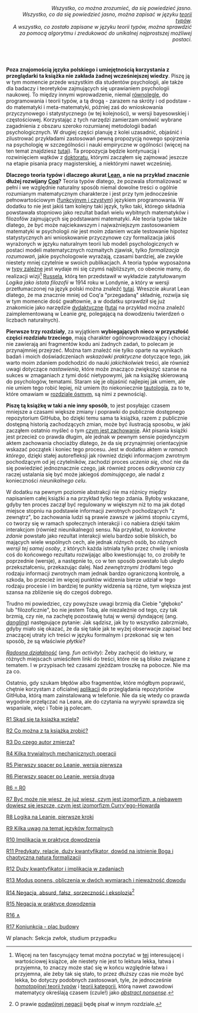 <div align="right"><em>Wszystko, co można zrozumieć, da się powiedzieć jasno.<br/>Wszystko, co da
się powiedzieć jasno, można zapisać w języku <a
href="https://en.wikipedia.org/wiki/Type_theory">teorii typów</a>.<br/> A wszystko, co zostało
zapisane w języku teorii typów, można sprawdzić za pomocą algorytmu i zredukować do unikalnej
najprostszej możliwej postaci.</em></div>

<br/>
<br/>
<br/>

**Poza znajomością języka polskiego i umiejętnością korzystania z przeglądarki ta książka nie
zakłada żadnej wcześniejszej wiedzy**. Piszę ją w tym momencie przede wszystkim dla studentów
psychologii, ale także dla badaczy i teoretyków zajmujących się uprawianiem psychologii naukowej. To
między innymi wprowadzenie, niemal
[równolegle](https://en.wikipedia.org/wiki/Everything_Everywhere_All_at_Once), do programowania i
teorii typów, a tą drogą - zarazem na skróty i od podstaw - do matematyki i meta-matematyki, później
zaś do wnioskowania przyczynowego i statystycznego (w tej kolejności), w wersji bayesowskiej i
częstościowej. Korzystając z tych narzędzi zamierzam omówić wybrane zagadnienia z obszaru szeroko
rozumianej metodologii badań psychologicznych. W drugiej części planuję z kolei uzasadnić, objaśnić
i zilustrować przykładami zastosowań pewną propozycją nowego spojrzenia na psychologię w
szczególności i nauki empiryczne w ogólności (więcej na ten temat znajdziesz
[tutaj](./rozdzialy/02_Cel.md)). Ta propozycja będzie kontynuacją i rozwinięciem wątków z
[doktoratu](./rozdzialy/praca_doktorska.pdf), którymi zacząłem się zajmować jeszcze na etapie
pisania pracy magisterskiej, a niektórymi nawet wcześniej.

**Dlaczego teoria typów i dlaczego akurat
[Lean](https://en.wikipedia.org/wiki/Lean_(proof_assistant)), a nie na przykład znacznie dłużej
rozwijany [Coq](https://en.wikipedia.org/wiki/Coq_(software))?** Teoria typów dlatego, że pozwala
sformalizować w pełni i we względnie naturalny sposób niemal dowolne treści o ogólnie rozumianym
matematycznym charakterze i jest przy tym jednocześnie pełnowartościowym ([funkcyjnym i
czystym](https://pl.wikipedia.org/wiki/Programowanie_funkcyjne)) językiem programowania. W dodatku
to nie jest jakiś tam kolejny taki język, tylko taki, którego składnia powstawała stopniowo jako
rezultat badań wielu wybitnych matematyków i filozofów zajmujących się podstawami matematyki. Ale
teoria typów także dlatego, że być może najciekawszym i najważniejszym zastosowaniem matematyki w
psychologii *nie* jest moim zdaniem wcale testowanie hipotez statystycznych ani wnioskowanie
przyczynowe czy formalizacja jakiś wyrażonych w języku naturalnym teorii lub modeli psychologicznych
w postaci modeli matematycznych rozmaitych zjawisk, tylko *formalizacja rozumowań*, jakie
psychologowie wyrażają, czasami bardziej, ale zwykle niestety mniej czytelnie w swoich
publikacjach. A teoria typów wyposażona w [typy
zależne](https://en.wikipedia.org/wiki/Dependent_type) jest wydaje mi się czymś najbliższym, co
obecnie mamy, do realizacji wizji[^2] [Russela](https://pl.wikipedia.org/wiki/Bertrand_Russell),
którą ten przedstawił w wykładzie zatytułowanym *Logika jako istota filozofii* w 1914 roku w
Londynie, a który w wersji przetłumaczonej na język polski można znaleźć
[tutaj](https://ejournals.eu/pliki_artykulu_czasopisma/pelny_tekst/6bef0ebd-7ba5-407b-a167-d8bd49697ee6/pobierz).
Wreszcie akurat Lean dlatego, że ma znacznie mniej od Coq'a "przegadaną" składnię, rozwija się w tym
momencie dość gwałtownie, a w dodatku sprawdził się już znakomicie jako narzędzie
[dydaktyczne](https://github.com/ImperialCollegeLondon/formalising-mathematics-2024)
([tutaj](https://adam.math.hhu.de/#/g/leanprover-community/nng4) na przykład można znaleźć
zaimplementowaną w Leanie *grę*, polegającą na dowodzeniu twierdzeń o liczbach naturalnych).

**Pierwsze trzy rozdziały**, za wyjątkiem **wybiegających nieco w przyszłość części rozdziału
trzeciego**, mają charakter ogólnowprowadzający i chociaż nie zawierają ani fragmentów kodu ani
żadnych zadań, to polecam je przynajmniej przejrzeć. Można tam znaleźć nie tylko oparte na wynikach
badań i moich doświadczeniach *wskazówki praktyczne* dotyczące tego, jak warto moim zdaniem
podchodzić do nauki *jakichkolwiek* treści, ale również uwagi dotyczące *nastawienia*, które może
znacząco zwiększyć szanse na sukces w zmaganiach z tymi dość nietypowymi, jak na książkę skierowaną
do psychologów, tematami. Staram się je objaśnić najlepiej jak umiem, ale nie umiem tego robić
lepiej, niż umiem (to niekoniecznie [tautologia](https://pl.wikipedia.org/wiki/Tautologia_(logika)),
za to te, które omawiam w [rozdziale ósmym](./rozdzialy/Logika_w_Leanie_pierwsze_kroki.md), są nimi
z pewnością).

**Piszę tą książkę w taki a nie inny sposób**, to jest posyłając czasem mniejsze a czasami większe
zmiany i poprawki do publicznie dostępnego repozytorium GitHuba, bo dzięki temu sama ta książka,
razem z publicznie dostępną historią zachodzących zmian, może być ilustracją sposobu, w jaki
zacząłem ostatnio myśleć o tym [czym jest zachowanie](./rozdzialy/02_Cel.md). Akt pisania książki
jest przecież co prawda długim, ale jednak w pewnym sensie pojedynczym aktem zachowania chociażby
dlatego, że da się przynajmniej orientacyjnie wskazać początek i koniec tego procesu. Jest w dodatku
aktem *w ramach którego*, dzięki stałej autorefleksji jak również dzięki informacjom zwrotnym
pochodzącym od jej czytelników, zachodzi proces *uczenia się*, choć nie da się powiedzieć
jednoznacznie czego, jak również proces *odkrywania* czy raczej ustalania się być może jakiegoś
*dominującego*, ale nadal z konieczności *nieunikalnego celu*.

W dodatku na pewnym poziomie abstrakcji nie ma różnicy między napisaniem całej książki a na przykład
tylko tego zdania. Byłoby wskazane, gdyby ten proces zaczął być regulowany w większym niż to ma jak
dotąd miejsce stopniu na podstawie informacji zwrotnych pochodzących "z zewnątrz", bo zachowania
ludzi są prawie zawsze w jakimś stopniu czymś, co tworzy się w ramach społecznych interakcji i co
nabiera dzięki takim interakcjom (również nieunikalnego) sensu. Na przykład, *to konkretne zdanie*
powstało jako rezultat interakcji wielu bardzo sobie bliskich, bo mających wiele wspólnych cech, ale
jednak *różnych* osób, bo *różnych wersji tej samej osoby*, z których każda istniała tylko przez
chwilę i wniosła coś do końcowego rezultatu rozwijając albo kwestionując to, co zrobiły te
poprzednie (wersje), a następnie to, co w ten sposób powstało lub uległo przekształceniu,
przekazując dalej. Nad *zewnętrznymi* źródłami tego rodzaju informacji zwrotnych mam jednak bardzo
ograniczoną kontrolę, a szkoda, bo przecież im więcej punktów widzenia bierze udział w tego rodzaju
procesie i im bardziej te punkty widzenia są różne, tym większa jest szansa na zbliżenie się do
czegoś dobrego.

Trudno mi powiedziec, czy powyższe uwagi brzmią dla Ciebie "głęboko" lub "filozoficznie", bo nie
jestem Tobą, ale niezależnie od tego, czy tak brzmią, czy nie, na zachętę pozostawię tutaj w wersji
dyndającej (ang. [*dangling*](https://en.wikipedia.org/wiki/Dangling_modifier)) następujące pytanie:
Jak sądzisz, jak by to wszystko zabrzmiało, gdyby miało się okazać, że da się takie jak te wyżej
obserwacje zapisać bez znaczącej utraty ich treści w języku formalnym i przekonać się w ten sposób,
że są właściwie *płytkie*?

[*Radosna działalność*](https://www.youtube.com/watch?v=AZzcE04ssoQ) (ang. *fun activity*): Żeby
zachęcić do lektury, w różnych miejscach umieściłem linki do treści, które nie są blisko związane z
tematem. I w przypisach też czasami zjeżdżam troszkę na pobocze. Nie ma za co.

Ostatnio, gdy szukam błędów albo fragmentów, które mógłbym poprawić, chętnie korzystam z oficialnej
[aplikacji](https://play.google.com/store/apps/details?id=com.github.android&hl=en) do przeglądania
repozytoriów GitHuba, którą mam zainstalowaną w telefonie. Nie da się wtedy co prawda wygodnie
przełączać na Leana, ale do czytania na wyrywki sprawdza się wspaniale, więc i Tobie ją polecam.

[R1 Skąd się ta książka wzięła?](./rozdzialy/00_Wprowadzenie.md)

[R2 Co można z tą książką zrobić?](./rozdzialy/01_Jak_sie_uczyc.md)

[R3 Do czego autor zmierza?](./rozdzialy/02_Cel.md)

[R4 Kilka trywialnych mechanicznych operacji](./rozdzialy/Pierwszy_spacerek.md)

[R5 Pierwszy spacer po Leanie, wersja pierwsza](./rozdzialy/Spacerek_po_Leanie_1.md)

[R6 Pierwszy spacer po Leanie, wersja druga](./rozdzialy/Spacerek_po_Leanie_2.md)

[R6 = R0](./rozdzialy/Ewaluacja.md)

[R7 Być może nie wiesz, że już wiesz, czym jest izomorfizm, a niebawem dowiesz się jeszcze, czym
jest izomorfizm Curry'ego-Howarda](./rozdzialy/Izomorfizm_Curryego_Howarda.md)

[R8 Logika na Leanie, pierwsze kroki](./rozdzialy/Logika_na_Leanie_nowa_wersja.md)

[R9 Kilka uwag na temat języków formalnych](./rozdzialy/Język_matematyki.md)

[R10 Implikacja w praktyce dowodzenia](./rozdzialy/Implikacja_w_zadaniach.md)

[R11 Predykaty, relacje, duży kwantyfikator, dowód na istnienie Boga i chaotyczna natura
formalizacji](./rozdzialy/Predykaty_dowod_Anzelma.md)

[R12 Duży kwantyfikator i implikacja w
zadaniach](./rozdzialy/Duzy_kwantyfikator_i_implikacja_w_zadaniach.md)

[R13 Modus ponens, obliczenia w dwóch wymiarach i nieważność
dowodu](./rozdzialy/Modus_Ponens_Niewaznosc_Dowodu.md)

[R14 Negacja, absurd, fałsz, sprzeczność i eksplozja](./rozdzialy/Negacja.md)[^1]

[R15 Negacja w praktyce dowodzenia](./rozdzialy/Negacja_w_praktyce.md)

[R16 ∧](./rozdzialy/Koniunkcja.md)

[R17 Koniunkcja - plac budowy](./rozdzialy/Koniunkcja_work_in_progress.md)

W planach: Sekcja zwłok, studium przypadku

[^1]: O prawie [podwójnej negacji](https://kawaly.tja.pl/dowcip,profesor-filologii-polskiej-na) będę pisał w innym rozdziale.

[^2]: Więcej na ten fascynujący temat można poczytać w
    [tej](https://global.oup.com/academic/product/modal-homotopy-type-theory-9780198853404?cc=it&lang=en&)
    interesującej i wartościowej książce, ale niestety nie jest to lektura lekka, łatwa i przyjemna,
    to znaczy może stać się w końcu względnie łatwa i przyjemna, ale żeby tak się stało, to przez
    dłuższy czas nie może być lekka, bo dotyczy podobnych zastosowań, tyle, że jednocześnie
    [*homotopijnej* teorii typów](https://homotopytypetheory.org/book/) i [teorii
    kategorii](https://pl.wikipedia.org/wiki/Teoria_kategorii), którą nawet zawodowi matematycy
    określają czasem (czule!) jako [*abstract
    nonsense*](https://en.wikipedia.org/wiki/Abstract_nonsense).
